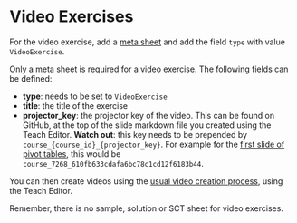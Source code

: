 # Video Exercises

For the video exercise, add a [meta sheet](../exercises/meta.md) and add the field
`type` with value `VideoExercise`.

Only a meta sheet is required for a video exercise. The following fields can be defined:

* **type**: needs to be set to `VideoExercise`
* **title**: the title of the exercise
* **projector_key**: the projector key of the video. This can be found on GitHub, at the top
  of the slide markdown file you created using the Teach Editor. **Watch out**: this key needs
  to be prepended by `course_{course_id}_{projector_key}`. For example for the [first slide of
  pivot tables](https://github.com/datacamp/courses-pivot-tables-with-google-sheets/blob/master/slides/chapter_1_video_1.md),
  this would be `course_7268_610fb633cdafa6bc78c1cd12f6183b44`.

You can then create videos using the [usual video creation process](../../exercises/video-exercises/slides.md),
using the Teach Editor.

Remember, there is no sample, solution or SCT sheet for video exercises.
